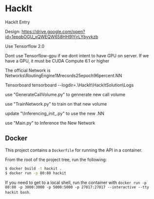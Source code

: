 # HackIt

HackIt Entry

Design: https://drive.google.com/open?id=1epobOGU_xQWEQW658HH9IYjrLYbyvkzb

Use Tensorflow 2.0

Dont use Tensorflow-gpu if we dont intent to have GPU on server.
  If we have a GPU, it must be CUDA Compute 6.1 or higher

The official Network is Networks\RoutingEngine1Mrecords25epoch96percent.NN


Tensorboard
  tensorboard --logdir=.\HackIt\HackItSolution\Logs


use "GenerateCallVolume.py" to gennerate new call volume

use "TrainNetwork.py" to train on that new volume

update "\Inferencing\__init__.py" to use the new .NN

use "Main.py" to Inference the New Network


## Docker

This project contains a `Dockerfile` for running the API in a container.

From the root of the project tree, run the following:

```bash
$ docker build -t hackit .
$ docker run -p 80:80 hackit
```

If you need to get to a local shell, run the container with `docker run -p 80:80 -p 3000:3000 -p 5000:5000 -p 27017:27017 --interactive --tty hackit bash`.
